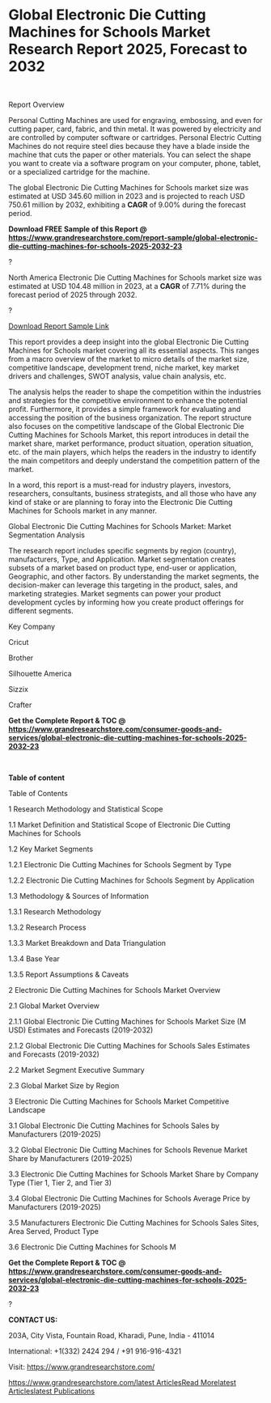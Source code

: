 <h1>Global Electronic Die Cutting Machines for Schools Market Research Report 2025, Forecast to 2032</h1><br/><p>Report Overview</p>
 
 
 
 <p>Personal Cutting Machines are used for engraving, embossing, and even for cutting paper, card, fabric, and thin metal. It was powered by electricity and are controlled by computer software or cartridges. Personal Electric Cutting Machines do not require steel dies because they have a blade inside the machine that cuts the paper or other materials. You can select the shape you want to create via a software program on your computer, phone, tablet, or a specialized cartridge for the machine.</p>
 
 
 
 <p>The global Electronic Die Cutting Machines for Schools market size was estimated at USD 345.60 million in 2023 and is projected to reach USD 750.61 million by 2032, exhibiting a <strong>CAGR</strong> of 9.00% during the forecast period.</p>
 
 
 
 <div><b>Download FREE Sample of this Report @ <a href="https://www.grandresearchstore.com/report-sample/global-electronic-die-cutting-machines-for-schools-2025-2032-23">https://www.grandresearchstore.com/report-sample/global-electronic-die-cutting-machines-for-schools-2025-2032-23</a></b></div>
 
 
 
 <p>? </p>
 
 
 
 <p>North America Electronic Die Cutting Machines for Schools market size was estimated at USD 104.48 million in 2023, at a <strong>CAGR</strong> of 7.71% during the forecast period of 2025 through 2032.</p>
 
 
 
 <p>? </p>
 
 
 
 <p><a href="https://www.grandresearchstore.com/mr-admin/report-sample/global-electronic-die-cutting-machines-for-schools-2025-2032-23">Download Report Sample Link</a></p>
 
 
 
 <p>This report provides a deep insight into the global Electronic Die Cutting Machines for Schools market covering all its essential aspects. This ranges from a macro overview of the market to micro details of the market size, competitive landscape, development trend, niche market, key market drivers and challenges, SWOT analysis, value chain analysis, etc.</p>
 
 
 
 <p>The analysis helps the reader to shape the competition within the industries and strategies for the competitive environment to enhance the potential profit. Furthermore, it provides a simple framework for evaluating and accessing the position of the business organization. The report structure also focuses on the competitive landscape of the Global Electronic Die Cutting Machines for Schools Market, this report introduces in detail the market share, market performance, product situation, operation situation, etc. of the main players, which helps the readers in the industry to identify the main competitors and deeply understand the competition pattern of the market.</p>
 
 
 
 <p>In a word, this report is a must-read for industry players, investors, researchers, consultants, business strategists, and all those who have any kind of stake or are planning to foray into the Electronic Die Cutting Machines for Schools market in any manner.</p>
 
 
 
 <p>Global Electronic Die Cutting Machines for Schools Market: Market Segmentation Analysis</p>
 
 
 
 <p>The research report includes specific segments by region (country), manufacturers, Type, and Application. Market segmentation creates subsets of a market based on product type, end-user or application, Geographic, and other factors. By understanding the market segments, the decision-maker can leverage this targeting in the product, sales, and marketing strategies. Market segments can power your product development cycles by informing how you create product offerings for different segments.</p>
 
 
 
 <p>Key Company</p>
 
 
 
 <p>Cricut</p>
 
 
 
 <p>Brother</p>
 
 
 
 <p>Silhouette America</p>
 
 
 
 <p>Sizzix</p>
 
 
 
 <p>Crafter</p>
 
 
 
 <div><b>Get the Complete Report & TOC @ <a href="https://www.grandresearchstore.com/consumer-goods-and-services/global-electronic-die-cutting-machines-for-schools-2025-2032-23">https://www.grandresearchstore.com/consumer-goods-and-services/global-electronic-die-cutting-machines-for-schools-2025-2032-23</a></b></div>
 
 
 
 <p><br />
 
 <b>Table of content</b></p>
 
 
 
 <p>Table of Contents<br />
 
 1 Research Methodology and Statistical Scope<br />
 
 1.1 Market Definition and Statistical Scope of Electronic Die Cutting Machines for Schools<br />
 
 1.2 Key Market Segments<br />
 
 1.2.1 Electronic Die Cutting Machines for Schools Segment by Type<br />
 
 1.2.2 Electronic Die Cutting Machines for Schools Segment by Application<br />
 
 1.3 Methodology & Sources of Information<br />
 
 1.3.1 Research Methodology<br />
 
 1.3.2 Research Process<br />
 
 1.3.3 Market Breakdown and Data Triangulation<br />
 
 1.3.4 Base Year<br />
 
 1.3.5 Report Assumptions & Caveats<br />
 
 2 Electronic Die Cutting Machines for Schools Market Overview<br />
 
 2.1 Global Market Overview<br />
 
 2.1.1 Global Electronic Die Cutting Machines for Schools Market Size (M USD) Estimates and Forecasts (2019-2032)<br />
 
 2.1.2 Global Electronic Die Cutting Machines for Schools Sales Estimates and Forecasts (2019-2032)<br />
 
 2.2 Market Segment Executive Summary<br />
 
 2.3 Global Market Size by Region<br />
 
 3 Electronic Die Cutting Machines for Schools Market Competitive Landscape<br />
 
 3.1 Global Electronic Die Cutting Machines for Schools Sales by Manufacturers (2019-2025)<br />
 
 3.2 Global Electronic Die Cutting Machines for Schools Revenue Market Share by Manufacturers (2019-2025)<br />
 
 3.3 Electronic Die Cutting Machines for Schools Market Share by Company Type (Tier 1, Tier 2, and Tier 3)<br />
 
 3.4 Global Electronic Die Cutting Machines for Schools Average Price by Manufacturers (2019-2025)<br />
 
 3.5 Manufacturers Electronic Die Cutting Machines for Schools Sales Sites, Area Served, Product Type<br />
 
 3.6 Electronic Die Cutting Machines for Schools M</p>
 
 
 
 <div><b>Get the Complete Report & TOC @ <a href="https://www.grandresearchstore.com/consumer-goods-and-services/global-electronic-die-cutting-machines-for-schools-2025-2032-23">https://www.grandresearchstore.com/consumer-goods-and-services/global-electronic-die-cutting-machines-for-schools-2025-2032-23</a></b></div>
 
 
 
 <p>? </p>
 
 
 
 <p><b>CONTACT US:</b><br />
 
 203A, City Vista, Fountain Road, Kharadi, Pune, India - 411014<br />
 
 International: +1(332) 2424 294 / +91 916-916-4321<br />
 
 Visit: <a href="https://www.grandresearchstore.com/">https://www.grandresearchstore.com/</a><br />
 
 <a href="https://gyeongbokgung.com">https://www.grandresearchstore.com/</a><a href="https://hallyeomaritime.com">latest Articles</a><a href="https://jingwansa.com">Read More</a><a href="https://nguoiviet.jp/">latest Articles</a><a href="https://www.intelmarketresearch.com/">latest Publications</a></p>